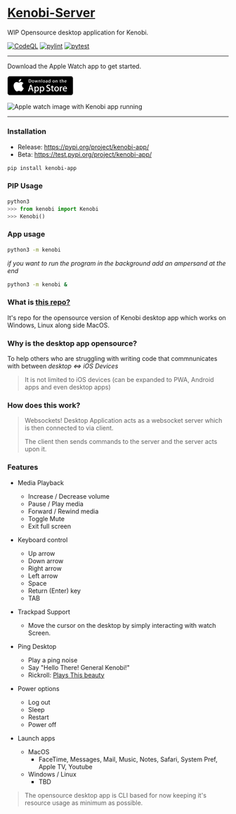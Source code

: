 # [Kenobi-Server](https://aayush9029.github.io/KenobiSite/)
WIP Opensource desktop application for Kenobi.

[![CodeQL](https://github.com/Aayush9029/Kenobi-Server/actions/workflows/codeql-analysis.yml/badge.svg?branch=alpha-staging)](https://github.com/Aayush9029/Kenobi-Server/actions/workflows/codeql-analysis.yml) [![pylint](https://github.com/Aayush9029/Kenobi-Server/actions/workflows/pylint.yml/badge.svg)](https://github.com/Aayush9029/Kenobi-Server/actions/workflows/pylint.yml) [![pytest](https://github.com/Aayush9029/Kenobi-Server/actions/workflows/pytest.yml/badge.svg?branch=main)](https://github.com/Aayush9029/Kenobi-Server/actions/workflows/pytest.yml)

---
Download the Apple Watch app to get started.

<a href="https://apps.apple.com/us/app/kenobi/id1595469125"><img src="https://raw.githubusercontent.com/Aayush9029/Kenobi-Server/main/readme-assets/download-appstore-icon.png" width="150px"></a>

![Apple watch image with Kenobi app running](https://aayush9029.github.io/KenobiSite/img/mainresize.png)

---

### Installation 

- Release: https://pypi.org/project/kenobi-app/
- Beta: https://test.pypi.org/project/kenobi-app/

```sh
pip install kenobi-app
```

### PIP Usage

```python
python3 
>>> from kenobi import Kenobi
>>> Kenobi()
```

### App usage

```bash
python3 -m kenobi 
```
*if you want to run the program in the background add an ampersand at the end*
```bash
python3 -m kenobi &
```


### What is [this repo?](https://github.com/Aayush9029/Kenobi-Server)
It's repo for the opensource version of Kenobi desktop app which works on Windows, Linux along side MacOS.

### Why is the desktop app opensource?
To help others who are struggling with writing code that commnunicates with between *desktop <=> iOS Devices*
> It is not limited to iOS devices (can be expanded to PWA, Android apps and even desktop apps)


### How does this work?
> Websockets! 
> Desktop Application acts as a websocket server which is then connected to via client.
>
> The client then sends commands to the server and the server acts upon it.
>

### Features
  - Media Playback
    - Increase / Decrease volume
    - Pause / Play media
    - Forward / Rewind media
    - Toggle Mute
    - Exit full screen
    
  - Keyboard control
    - Up arrow
    - Down arrow
    - Right arrow
    - Left arrow
    - Space
    - Return (Enter) key
    - TAB
    
  - Trackpad Support
    - Move the cursor on the desktop by simply interacting with watch Screen.
   
  - Ping Desktop
    - Play a ping noise
    - Say "Hello There! General Kenobi!"
    - Rickroll: [Plays This beauty](https://www.youtube.com/watch?v=dQw4w9WgXcQ)
   
  - Power options
    - Log out
    - Sleep
    - Restart
    - Power off
   
  - Launch apps
    - MacOS
      - FaceTime, Messages, Mail, Music, Notes, Safari, System Pref, Apple TV, Youtube
    - Windows / Linux
      - TBD
   

> The opensource desktop app is CLI based for now keeping it's resource usage as minimum as possible.
